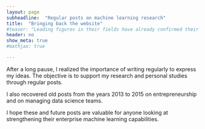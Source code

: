 ```yaml
---
layout: page
subheadline:  "Regular posts on machine learning research"
title:  "Bringing back the website"
#teaser: "Leading figures in their fields have already confirmed their participation."
header: no
show_meta: true
#mathjax: true

---
```


After a long pause, I realized the importance of writing regularly to express my ideas.
The objective is to support my research and personal studies through regular posts.

I also recovered old posts from the years 2013 to 2015 on entrepreneurship and on managing data science teams.

I hope these and future posts are valuable for anyone looking at strengthening their enterprise machine learning capabilities.